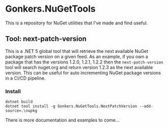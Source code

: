 # Gonkers.NuGetTools
This is a repository for NuGet utilities that I've made and find useful. 

## Tool: next-patch-version
This is a .NET 5 global tool that will retrieve the next available NuGet package patch version on a given feed. As 
an example, if you own a package that has the versions 1.2.0, 1.2.1, 1.2.2 then the `next-patch-version` tool
will search nuget.org and return version 1.2.3 as the next available version. This can be useful for auto incrementing
NuGet package versions in a CI/CD pipeline.

### Install
```shell
dotnet build
dotnet tool install -g Gonkers.NuGetTools.NextPatchVersion --add-source=.\nupkg
```

There is more documentation and examples to come...
